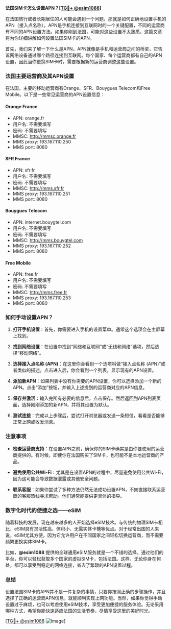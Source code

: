 **法国SIM卡怎么设置APN？[[TG💪+ @esim1088](https://t.me/s/esim1088)]**

在法国旅行或者长期居住的人可能会遇到一个问题，那就是如何正确地设置手机的APN（接入点名称）。APN是手机连接到互联网时的一个关键配置，不同的运营商有不同的APN设置方法。如果你刚到法国，可能对这些设置不太熟悉，这篇文章将为你详细讲解如何设置法国SIM卡的APN。

首先，我们来了解一下什么是APN。APN就像是手机和运营商之间的桥梁，它告诉网络设备通过哪个路径连接到互联网。每个国家、每个运营商都有自己的APN设置，因此当你更换SIM卡时，需要根据新的运营商调整这些设置。

### 法国主要运营商及其APN设置

在法国，主要的移动运营商有Orange、SFR、Bouygues Telecom和Free Mobile。以下是一些常见运营商的APN设置信息：

#### Orange France
- APN: orange.fr
- 用户名: 不需要填写
- 密码: 不需要填写
- MMSC: http://mmsc.orange.fr
- MMS proxy: 193.167.110.250
- MMS port: 8080

#### SFR France
- APN: sfr.fr
- 用户名: 不需要填写
- 密码: 不需要填写
- MMSC: http://mms.sfr.fr
- MMS proxy: 193.167.110.251
- MMS port: 8080

#### Bouygues Telecom
- APN: internet.bouygtel.com
- 用户名: 不需要填写
- 密码: 不需要填写
- MMSC: http://mms.bouygtel.com
- MMS proxy: 193.167.110.252
- MMS port: 8080

#### Free Mobile
- APN: free.fr
- 用户名: 不需要填写
- 密码: 不需要填写
- MMSC: http://mms.free.fr
- MMS proxy: 193.167.110.253
- MMS port: 8080

### 如何手动设置APN？

1. **打开手机设置**：首先，你需要进入手机的设置菜单。通常这个选项会在主屏幕上找到。

2. **找到网络设置**：在设置中找到“网络和互联网”或“无线和网络”选项，然后选择“移动网络”。

3. **选择接入点名称 (APN)**：在这里你会看到一个选项叫做“接入点名称 (APN)”或者类似的描述。点击进入后，你会看到一个列表，显示现有的APN设置。

4. **添加新APN**：如果列表中没有你需要的APN设置，你可以选择添加一个新的APN。点击“添加”按钮，并输入上述提到的运营商对应的APN信息。

5. **保存并激活**：输入完所有必要的信息后，点击保存。然后返回到APN列表页面，选择刚刚添加的新APN，并将其设置为默认。

6. **测试连接**：完成以上步骤后，尝试打开浏览器或发送一条短信，看看是否能够正常上网或收发消息。

### 注意事项

- **检查运营商支持**：在设置APN之前，确保你的SIM卡确实是由你要使用的运营商提供的。有时候，即使你在法国购买了SIM卡，也可能不是本地运营商的产品。
  
- **避免使用公共Wi-Fi**：尤其是在设置APN的过程中，尽量避免使用公共Wi-Fi，因为这可能会导致数据泄露或其他安全问题。

- **联系客服**：如果你尝试了多种方法仍然无法成功设置APN，不妨直接联系运营商的客服热线寻求帮助。他们通常能提供更具体的指导。

### 数字化时代的便捷之选——eSIM

随着科技的发展，现在越来越多的人开始选择eSIM技术。与传统的物理SIM卡相比，eSIM具有灵活性高、体积小、无需实体卡槽等优点。对于经常出国的人来说，eSIM尤其方便，因为它允许用户在不同国家之间轻松切换运营商，而不需要频繁更换实体SIM卡。

比如，**@esim1088** 提供的全球通用eSIM服务就是一个不错的选择。通过他们的平台，你可以轻松获取多个国家的虚拟SIM卡，包括法国。这样，无论你身在何处，都可以享受到稳定的网络连接，省去了繁琐的APN设置过程。

### 总结

设置法国SIM卡的APN并不是一件复杂的事情，只要你按照正确的步骤操作，并且选择了正确的运营商APN信息，就能顺利实现上网功能。当然，如果你觉得手动设置过于麻烦，也可以考虑使用eSIM技术，享受更加便捷的服务体验。无论采用哪种方式，希望你能快速适应法国的生活节奏，尽情享受这里的美好时光。

[[TG💪+ @esim1088](https://t.me/s/esim1088) ![Image](https://i.postimg.cc/4NQfJmqS/Snipaste-2025-05-13-00-14-12.png)]